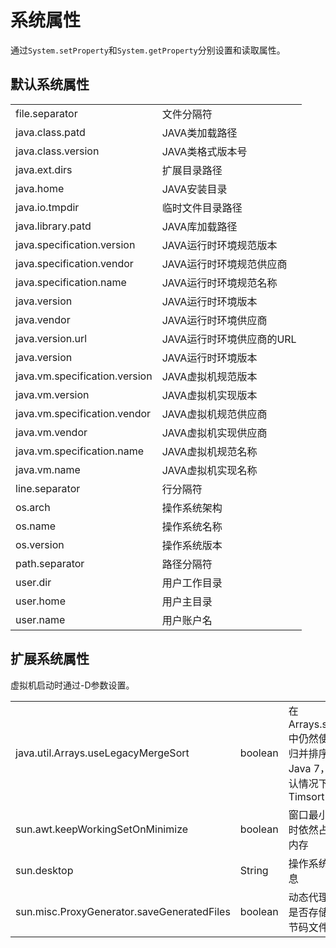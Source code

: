 # 系统属性

通过`System.setProperty`和`System.getProperty`分别设置和读取属性。

## 默认系统属性

<table>
	<tr><td>file.separator</td><td>文件分隔符</td></tr>
	<tr><td>java.class.patd</td><td>JAVA类加载路径</td></tr>
	<tr><td>java.class.version</td><td>JAVA类格式版本号</td></tr>
	<tr><td>java.ext.dirs</td><td>扩展目录路径</td></tr>
	<tr><td>java.home</td><td>JAVA安装目录</td></tr>
	<tr><td>java.io.tmpdir</td><td>临时文件目录路径</td></tr>
	<tr><td>java.library.patd</td><td>JAVA库加载路径</td></tr>
	<tr><td>java.specification.version</td><td>JAVA运行时环境规范版本</td></tr>
	<tr><td>java.specification.vendor</td><td>JAVA运行时环境规范供应商</td></tr>
	<tr><td>java.specification.name</td><td>JAVA运行时环境规范名称</td></tr>
	<tr><td>java.version</td><td>JAVA运行时环境版本</td></tr>
	<tr><td>java.vendor</td><td>JAVA运行时环境供应商</td></tr>
	<tr><td>java.version.url</td><td>JAVA运行时环境供应商的URL</td></tr>
	<tr><td>java.version</td><td>JAVA运行时环境版本</td></tr>
	<tr><td>java.vm.specification.version</td><td>JAVA虚拟机规范版本</td></tr>
	<tr><td>java.vm.version</td><td>JAVA虚拟机实现版本</td></tr>
	<tr><td>java.vm.specification.vendor</td><td>JAVA虚拟机规范供应商</td></tr>
	<tr><td>java.vm.vendor</td><td>JAVA虚拟机实现供应商</td></tr>
	<tr><td>java.vm.specification.name</td><td>JAVA虚拟机规范名称</td></tr>
	<tr><td>java.vm.name</td><td>JAVA虚拟机实现名称</td></tr>
	<tr><td>line.separator</td><td>行分隔符</td></tr>
	<tr><td>os.arch</td><td>操作系统架构</td></tr>
	<tr><td>os.name</td><td>操作系统名称</td></tr>
	<tr><td>os.version</td><td>操作系统版本</td></tr>
	<tr><td>path.separator</td><td>路径分隔符</td></tr>
	<tr><td>user.dir</td><td>用户工作目录</td></tr>
	<tr><td>user.home</td><td>用户主目录</td></tr>
	<tr><td>user.name</td><td>用户账户名</td></tr>
</table>

## 扩展系统属性

虚拟机启动时通过-D参数设置。

<table>
	<tr>
		<td>java.util.Arrays.useLegacyMergeSort</td>
		<td>boolean</td>
		<td>在Arrays.sort中仍然使用归并排序
			<br/>Java 7，默认情况下是Timsort
		</td>
		<td>false</td>
	</tr>
	<tr>
		<td>sun.awt.keepWorkingSetOnMinimize</td>
		<td>boolean</td>
		<td>窗口最小化时依然占有内存</td>
		<td>false</td>
	</tr>
	<tr>
		<td>sun.desktop</td>
		<td>String</td>
		<td>操作系统信息</td>
		<td></td>
	</tr>
	<tr>
		<td>sun.misc.ProxyGenerator.saveGeneratedFiles</td>
		<td>boolean</td>
		<td>动态代理时是否存储字节码文件</td>
		<td>false</td>
	</tr>
</table>